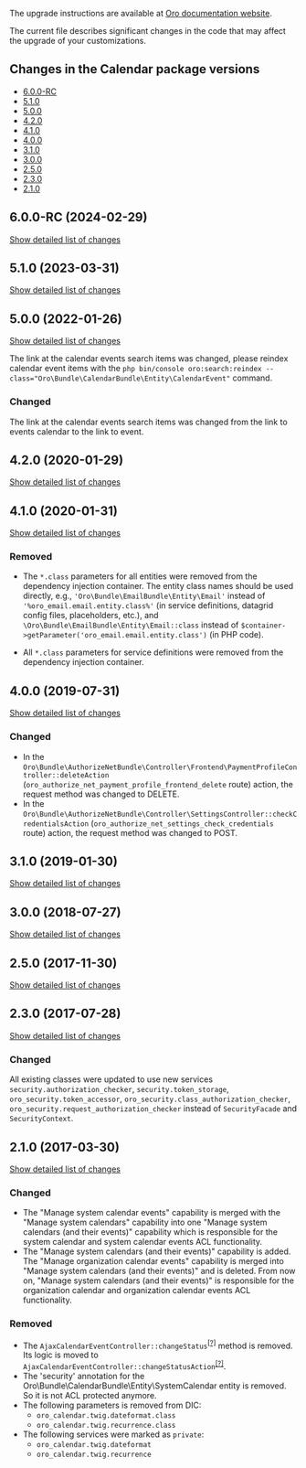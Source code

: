 The upgrade instructions are available at [Oro documentation website](https://doc.oroinc.com/master/backend/setup/upgrade-to-new-version/).

The current file describes significant changes in the code that may affect the upgrade of your customizations.

## Changes in the Calendar package versions

- [6.0.0-RC](#600-rc-2024-02-29)
- [5.1.0](#510-2023-03-31)
- [5.0.0](#500-2022-01-26)
- [4.2.0](#420-2020-01-29)
- [4.1.0](#410-2020-01-31)
- [4.0.0](#400-2019-07-31)
- [3.1.0](#310-2019-01-30)
- [3.0.0](#300-2018-07-27)
- [2.5.0](#250-2017-11-30)
- [2.3.0](#230-2017-07-28)
- [2.1.0](#210-2017-03-30)

## 6.0.0-RC (2024-02-29)
[Show detailed list of changes](incompatibilities-6-0-rc.md)

## 5.1.0 (2023-03-31)
[Show detailed list of changes](incompatibilities-5-1.md)

## 5.0.0 (2022-01-26)
[Show detailed list of changes](incompatibilities-5-0.md)

The link at the calendar events search items was changed,
  please reindex calendar event items with the `php bin/console oro:search:reindex --class="Oro\Bundle\CalendarBundle\Entity\CalendarEvent"` command.

### Changed

The link at the calendar events search items was changed from the link to events calendar to the link to event.

## 4.2.0 (2020-01-29)
[Show detailed list of changes](incompatibilities-4-2.md)

## 4.1.0 (2020-01-31)
[Show detailed list of changes](incompatibilities-4-1.md)

### Removed
* The `*.class` parameters for all entities were removed from the dependency injection container.
The entity class names should be used directly, e.g., `'Oro\Bundle\EmailBundle\Entity\Email'`
instead of `'%oro_email.email.entity.class%'` (in service definitions, datagrid config files, placeholders, etc.), and
`\Oro\Bundle\EmailBundle\Entity\Email::class` instead of `$container->getParameter('oro_email.email.entity.class')`
(in PHP code).

* All `*.class` parameters for service definitions were removed from the dependency injection container.

## 4.0.0 (2019-07-31)
[Show detailed list of changes](incompatibilities-4-0.md)

### Changed
* In the `Oro\Bundle\AuthorizeNetBundle\Controller\Frontend\PaymentProfileController::deleteAction` 
 (`oro_authorize_net_payment_profile_frontend_delete` route)
 action, the request method was changed to DELETE. 
* In the `Oro\Bundle\AuthorizeNetBundle\Controller\SettingsController::checkCredentialsAction` 
 (`oro_authorize_net_settings_check_credentials` route)
 action, the request method was changed to POST. 

## 3.1.0 (2019-01-30)
[Show detailed list of changes](incompatibilities-3-1.md)

## 3.0.0 (2018-07-27)
[Show detailed list of changes](incompatibilities-3-0.md)

## 2.5.0 (2017-11-30)
[Show detailed list of changes](incompatibilities-2-5.md)

## 2.3.0 (2017-07-28)
[Show detailed list of changes](incompatibilities-2-3.md)

### Changed
All existing classes were updated to use new services `security.authorization_checker`, `security.token_storage`, `oro_security.token_accessor`, `oro_security.class_authorization_checker`, `oro_security.request_authorization_checker` instead of `SecurityFacade` and `SecurityContext`.

## 2.1.0 (2017-03-30)
[Show detailed list of changes](incompatibilities-2-1.md)

### Changed
* The "Manage system calendar events" capability is merged with the "Manage system calendars" capability into one 
"Manage system calendars (and their events)" capability which is responsible for the system calendar and system calendar events 
ACL functionality.
* The "Manage system calendars (and their events)" capability is added. The "Manage organization calendar events" capability is 
merged into "Manage system calendars (and their events)" and is deleted. From now on, "Manage system calendars (and their 
events)" is responsible for the organization calendar and organization calendar events ACL functionality.

### Removed

* The `AjaxCalendarEventController::changeStatus`<sup>[[?]](https://github.com/oroinc/OroCalendarBundle/tree/2.0.0/Controller/AjaxCalendarEventController.php#L37 "Oro\Bundle\CalendarBundle\Controller\AjaxCalendarEventController::changeStatus")</sup> method is removed. Its logic is moved to `AjaxCalendarEventController::changeStatusAction`<sup>[[?]](https://github.com/oroinc/OroCalendarBundle/tree/2.1.0/Controller/AjaxCalendarEventController.php#L37 "Oro\Bundle\CalendarBundle\Controller\AjaxCalendarEventController::changeStatusAction")</sup>.
* The 'security' annotation for the Oro\Bundle\CalendarBundle\Entity\SystemCalendar entity is removed. So it is not ACL protected anymore.
* The following parameters is removed from DIC:
    - `oro_calendar.twig.dateformat.class`
    - `oro_calendar.twig.recurrence.class`
* The following services were marked as `private`:
    - `oro_calendar.twig.dateformat`
    - `oro_calendar.twig.recurrence`
